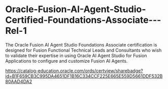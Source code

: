 # Oracle-Fusion-AI-Agent-Studio-Certified-Foundations-Associate---Rel-1
The Oracle Fusion AI Agent Studio Foundations Associate certification is designed for Fusion Functional Technical Leads and Consultants who wish to validate their expertise in using Oracle AI Agent Studio for Fusion Applications to configure and customize Fusion AI Agents.

https://catalog-education.oracle.com/ords/certview/sharebadge?id=B1F659CB3C995DA4651DF1B16C334CCF225E665E559D5661DDF532B80AAD4DA2

